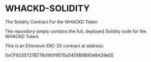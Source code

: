 # WHACKD-SOLIDITY
The Solidity Contract For the WHACKD Token

The repository simply contains the full, deployed Solidity code for the WHACKD Token.

This is an Ethereum ERC-20 contract at address:

0xCF8335727B776d190f9D15a54E6B9B9348439eEE

